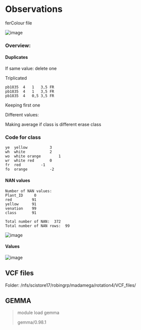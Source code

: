 # Observations

ferColour file

![image](https://github.com/sarabi98/rotation4_GWAS/assets/94226596/9450c281-6c63-4801-bfdb-1dd51fe2d9ee)

### Overview:

#### Duplicates

If same value: delete one 

Triplicated
```
pb1835	4	1	3,5	FR
pb1835	4	1	3,5	FR
pb1835	4	0,5	3,5	FR

```

Keeping first one

Different values:

Making average if class is different erase class

### Code for class

```
ye	yellow			3
wh	white			2
wo	white orange		1
wr	white red		0
fr	red			-1
fo	orange			-2
```

#### NAN values

```
Number of NAN values:
Plant_ID     0
red         91
yellow      91
venation    99
class       91

Total number of NAN:  372
Total number of NAN rows:  99
```
![image](https://github.com/sarabi98/rotation4_GWAS/assets/94226596/d185b235-1277-47a3-8307-724404d894f6)

#### Values

![image](https://github.com/sarabi98/rotation4_GWAS/assets/94226596/99ff0530-2d1a-41bf-9d7b-83dfa3abed55)


## VCF files

Folder: /nfs/scistore17/robingrp/madamega/rotation4/VCF_files/


## GEMMA

> module load gemma
> 
> gemma/0.98.1
